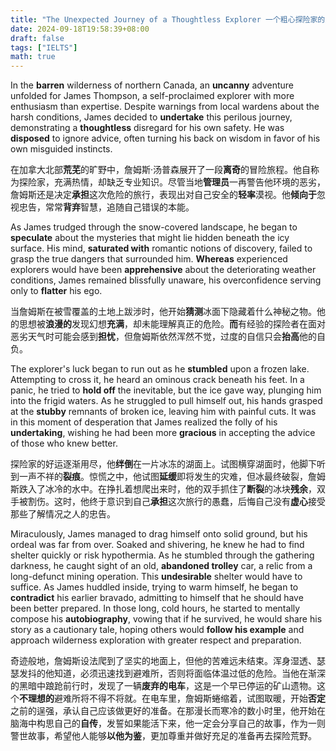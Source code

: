 ```yaml
---
title: "The Unexpected Journey of a Thoughtless Explorer 一个粗心探险家的意外旅程"
date: 2024-09-18T19:58:39+08:00
draft: false
tags: ["IELTS"]
math: true
---
```


In the **barren** wilderness of northern Canada, an **uncanny** adventure unfolded for James Thompson, a self-proclaimed explorer with  more enthusiasm than expertise. Despite warnings from local wardens  about the harsh conditions, James decided to **undertake** this perilous journey, demonstrating a **thoughtless** disregard for his own safety. He was **disposed** to ignore advice, often turning his back on wisdom in favor of his own misguided instincts.

在加拿大北部**荒芜**的旷野中，詹姆斯·汤普森展开了一段**离奇**的冒险旅程。他自称为探险家，充满热情，却缺乏专业知识。尽管当地**管理员**一再警告他环境的恶劣，詹姆斯还是决定**承担**这次危险的旅行，表现出对自己安全的**轻率**漠视。他**倾向于**忽视忠告，常常**背弃**智慧，追随自己错误的本能。

As James trudged through the snow-covered landscape, he began to **speculate** about the mysteries that might lie hidden beneath the icy surface. His mind, **saturated with** romantic notions of discovery, failed to grasp the true dangers that surrounded him. **Whereas** experienced explorers would have been **apprehensive** about the deteriorating weather conditions, James remained blissfully unaware, his overconfidence serving only to **flatter** his ego.

当詹姆斯在被雪覆盖的土地上跋涉时，他开始**猜测**冰面下隐藏着什么神秘之物。他的思想被**浪漫的**发现幻想**充满**，却未能理解真正的危险。**而**有经验的探险者在面对恶劣天气时可能会感到**担忧**，但詹姆斯依然浑然不觉，过度的自信只会**抬高**他的自负。

The explorer's luck began to run out as he **stumbled** upon a frozen lake. Attempting to cross it, he heard an ominous crack beneath his feet. In a panic, he tried to **hold off** the inevitable, but the ice gave way, plunging him into the frigid  waters. As he struggled to pull himself out, his hands grasped at the **stubby** remnants of broken ice, leaving him with painful cuts. It was in this  moment of desperation that James realized the folly of his **undertaking**, wishing he had been more **gracious** in accepting the advice of those who knew better.

探险家的好运逐渐用尽，他**绊倒**在一片冰冻的湖面上。试图横穿湖面时，他脚下听到一声不祥的**裂痕**。惊慌之中，他试图**延缓**即将发生的灾难，但冰最终破裂，詹姆斯跌入了冰冷的水中。在挣扎着想爬出来时，他的双手抓住了**断裂**的冰块**残余**，双手被割伤。这时，他终于意识到自己**承担**这次旅行的愚蠢，后悔自己没有**虚心**接受那些了解情况之人的忠告。

Miraculously, James managed to drag himself onto solid ground, but  his ordeal was far from over. Soaked and shivering, he knew he had to  find shelter quickly or risk hypothermia. As he stumbled through the  gathering darkness, he caught sight of an old, **abandoned trolley** car, a relic from a long-defunct mining operation. This **undesirable** shelter would have to suffice. As James huddled inside, trying to warm himself, he began to **contradict** his earlier bravado, admitting to himself that he should have been  better prepared. In those long, cold hours, he started to mentally  compose his **autobiography**, vowing that if he survived, he would share his story as a cautionary tale, hoping others would **follow his example** and approach wilderness exploration with greater respect and preparation.

奇迹般地，詹姆斯设法爬到了坚实的地面上，但他的苦难远未结束。浑身湿透、瑟瑟发抖的他知道，必须迅速找到避难所，否则将面临体温过低的危险。当他在渐深的黑暗中踉跄前行时，发现了一辆**废弃的电车**，这是一个早已停运的矿山遗物。这个**不理想的**避难所将不得不将就。在电车里，詹姆斯蜷缩着，试图取暖，开始**否定**之前的逞强，承认自己应该做更好的准备。在那漫长而寒冷的数小时里，他开始在脑海中构思自己的**自传**，发誓如果能活下来，他一定会分享自己的故事，作为一则警世故事，希望他人能够**以他为鉴**，更加尊重并做好充足的准备再去探险荒野。
